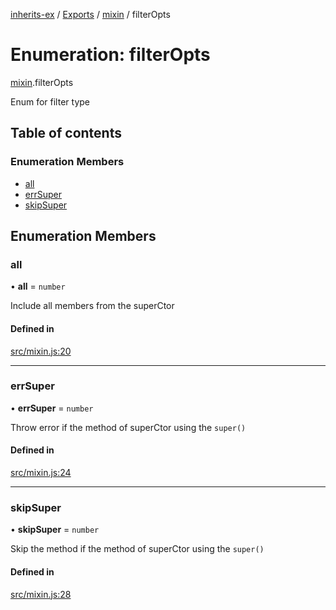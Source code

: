 [inherits-ex](../README.md) / [Exports](../modules.md) / [mixin](../modules/mixin.md) / filterOpts

# Enumeration: filterOpts

[mixin](../modules/mixin.md).filterOpts

Enum for filter type

## Table of contents

### Enumeration Members

- [all](mixin.filterOpts.md#all)
- [errSuper](mixin.filterOpts.md#errsuper)
- [skipSuper](mixin.filterOpts.md#skipsuper)

## Enumeration Members

### all

• **all** = `number`

Include all members from the superCtor

#### Defined in

[src/mixin.js:20](https://github.com/snowyu/inherits-ex.js/blob/c5e1b22/src/mixin.js#L20)

___

### errSuper

• **errSuper** = `number`

Throw error if the method of superCtor using the `super()`

#### Defined in

[src/mixin.js:24](https://github.com/snowyu/inherits-ex.js/blob/c5e1b22/src/mixin.js#L24)

___

### skipSuper

• **skipSuper** = `number`

Skip the method if the method of superCtor using the `super()`

#### Defined in

[src/mixin.js:28](https://github.com/snowyu/inherits-ex.js/blob/c5e1b22/src/mixin.js#L28)
